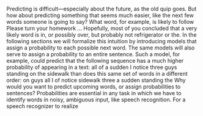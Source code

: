 Predicting is difficult—especially about the future, as the old quip goes. But how
about predicting something that seems much easier, like the next few words someone
is going to say? What word, for example, is likely to follow
Please turn your homework ...
Hopefully, most of you concluded that a very likely word is in, or possibly over,
but probably not refrigerator or the. In the following sections we will formalize
this intuition by introducing models that assign a probability to each possible next
word. The same models will also serve to assign a probability to an entire sentence.
Such a model, for example, could predict that the following sequence has a much
higher probability of appearing in a text:
all of a sudden I notice three guys standing on the sidewalk
than does this same set of words in a different order:
on guys all I of notice sidewalk three a sudden standing the
Why would you want to predict upcoming words, or assign probabilities to sentences? Probabilities are essential in any task in which we have to identify words in
noisy, ambiguous input, like speech recognition. For a speech recognizer to realize
